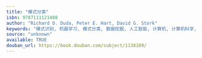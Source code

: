 ```yaml
---
title: "模式分类"
isbn: 9787111121480
author: "Richard O. Duda, Peter E. Hart, David G. Stork"
keywords: "模式识别, 机器学习, 模式分类, 数据挖掘, 人工智能, 计算机, 计算机科学, AI"
source: "unknown"
available: TRUE
douban_url: https://book.douban.com/subject/1138189/
---
```

